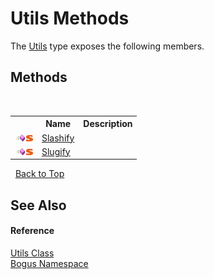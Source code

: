 # Utils Methods
 

The <a href="T_Bogus_Utils">Utils</a> type exposes the following members.


## Methods
&nbsp;<table><tr><th></th><th>Name</th><th>Description</th></tr><tr><td>![Public method](media/pubmethod.gif "Public method")![Static member](media/static.gif "Static member")</td><td><a href="M_Bogus_Utils_Slashify">Slashify</a></td><td /></tr><tr><td>![Public method](media/pubmethod.gif "Public method")![Static member](media/static.gif "Static member")</td><td><a href="M_Bogus_Utils_Slugify">Slugify</a></td><td /></tr></table>&nbsp;
<a href="#utils-methods">Back to Top</a>

## See Also


#### Reference
<a href="T_Bogus_Utils">Utils Class</a><br /><a href="N_Bogus">Bogus Namespace</a><br />